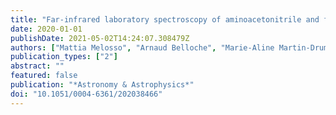 ```yaml
---
title: "Far-infrared laboratory spectroscopy of aminoacetonitrile and first interstellar detection of its vibrationally excited transitions"
date: 2020-01-01
publishDate: 2021-05-02T14:24:07.308479Z
authors: ["Mattia Melosso", "Arnaud Belloche", "Marie-Aline Martin-Drumel", "Olivier Pirali", "Fillipo Tamassia", "L. Bizzocchi", "Robin T. Garrod", "Holger S. P. Müller", "Karl M. Menten", "Luca Dore", "Christina Puzzarini"]
publication_types: ["2"]
abstract: ""
featured: false
publication: "*Astronomy & Astrophysics*"
doi: "10.1051/0004-6361/202038466"
---
```


